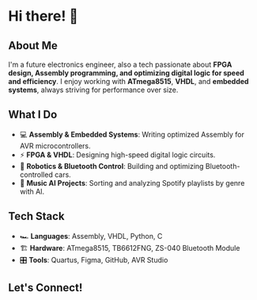 # Hi there! 👋

## About Me
I'm a future electronics engineer, also a tech passionate about **FPGA design, Assembly programming, and optimizing digital logic for speed and efficiency**. I enjoy working with **ATmega8515**, **VHDL**, and **embedded systems**, always striving for performance over size.

## What I Do
- 💻 **Assembly & Embedded Systems**: Writing optimized Assembly for AVR microcontrollers.
- ⚡ **FPGA & VHDL**: Designing high-speed digital logic circuits.
- 🤖 **Robotics & Bluetooth Control**: Building and optimizing Bluetooth-controlled cars.
- 🎵 **Music AI Projects**: Sorting and analyzing Spotify playlists by genre with AI.

## Tech Stack
- 🏎️ **Languages**: Assembly, VHDL, Python, C
- 🏗️ **Hardware**: ATmega8515, TB6612FNG, ZS-040 Bluetooth Module
- 🎛️ **Tools**: Quartus, Figma, GitHub, AVR Studio

## Let's Connect!
